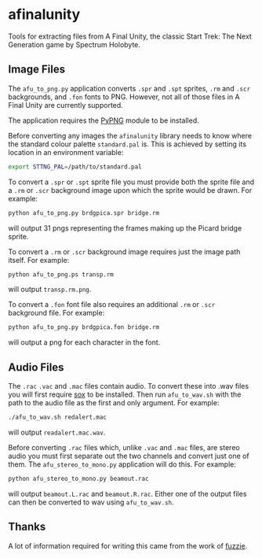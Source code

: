 # afinalunity

Tools for extracting files from A Final Unity, the classic Start Trek: The Next Generation game by Spectrum Holobyte.

## Image Files

The `afu_to_png.py` application converts `.spr` and `.spt` sprites, `.rm` and `.scr` backgrounds, and `.fon` fonts to PNG.
However, not all of those files in A Final Unity are currently supported.

The application requires the [PyPNG](https://pythonhosted.org/pypng/) module to be installed.

Before converting any images the `afinalunity` library needs to know where the standard
colour palette `standard.pal` is.
This is achieved by setting its location in an environment variable:
```sh
export STTNG_PAL=/path/to/standard.pal
```

To convert a `.spr` or `.spt` sprite file you must provide both the sprite file
and a `.rm` or `.scr` background image upon which the sprite would be drawn.
For example:
```sh
python afu_to_png.py brdgpica.spr bridge.rm
```
will output 31 pngs representing the frames making up the Picard bridge sprite.

To convert a `.rm` or `.scr` background image requires just the image path itself.
For example:
```sh
python afu_to_png.ps transp.rm
```
will output `transp.rm.png`.

To convert a `.fon` font file also requires an additional `.rm` or `.scr` background file.
For example:
```sh
python afu_to_png.py brdgpica.fon bridge.rm
```
will output a png for each character in the font.

## Audio Files

The `.rac` `.vac` and `.mac` files contain audio.
To convert these into .wav files you will first require [sox](http://sox.sourceforge.net) to be installed.
Then run `afu_to_wav.sh` with the path to the audio file as the first and only argument.
For example:
```sh
./afu_to_wav.sh redalert.mac
```
will output `readalert.mac.wav`.

Before converting `.rac` files which, unlike `.vac` and `.mac` files, are stereo audio
you must first separate out the two channels and convert just one of them.
The `afu_stereo_to_mono.py` application will do this.
For example:
```sh
python afu_stereo_to_mono.py beamout.rac
```
will output `beamout.L.rac` and `beamout.R.rac`.
Either one of the output files can then be converted to wav using `afu_to_wav.sh`.

## Thanks

A lot of information required for writing this came from
the work of [fuzzie](https://github.com/fuzzie/unity).


